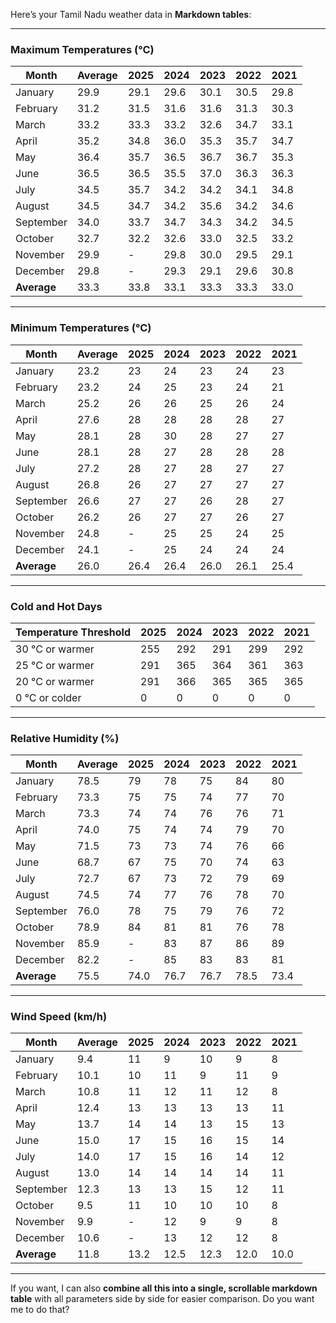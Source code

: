 Here’s your Tamil Nadu weather data in **Markdown tables**:

---

### Maximum Temperatures (°C)

| Month       | Average | 2025 | 2024 | 2023 | 2022 | 2021 |
| ----------- | ------- | ---- | ---- | ---- | ---- | ---- |
| January     | 29.9    | 29.1 | 29.6 | 30.1 | 30.5 | 29.8 |
| February    | 31.2    | 31.5 | 31.6 | 31.6 | 31.3 | 30.3 |
| March       | 33.2    | 33.3 | 33.2 | 32.6 | 34.7 | 33.1 |
| April       | 35.2    | 34.8 | 36.0 | 35.3 | 35.7 | 34.7 |
| May         | 36.4    | 35.7 | 36.5 | 36.7 | 36.7 | 35.3 |
| June        | 36.5    | 36.5 | 35.5 | 37.0 | 36.3 | 36.3 |
| July        | 34.5    | 35.7 | 34.2 | 34.2 | 34.1 | 34.8 |
| August      | 34.5    | 34.7 | 34.2 | 35.6 | 34.2 | 34.6 |
| September   | 34.0    | 33.7 | 34.7 | 34.3 | 34.2 | 34.5 |
| October     | 32.7    | 32.2 | 32.6 | 33.0 | 32.5 | 33.2 |
| November    | 29.9    | -    | 29.8 | 30.0 | 29.5 | 29.1 |
| December    | 29.8    | -    | 29.3 | 29.1 | 29.6 | 30.8 |
| **Average** | 33.3    | 33.8 | 33.1 | 33.3 | 33.3 | 33.0 |

---

### Minimum Temperatures (°C)

| Month       | Average | 2025 | 2024 | 2023 | 2022 | 2021 |
| ----------- | ------- | ---- | ---- | ---- | ---- | ---- |
| January     | 23.2    | 23   | 24   | 23   | 24   | 23   |
| February    | 23.2    | 24   | 25   | 23   | 24   | 21   |
| March       | 25.2    | 26   | 26   | 25   | 26   | 24   |
| April       | 27.6    | 28   | 28   | 28   | 28   | 27   |
| May         | 28.1    | 28   | 30   | 28   | 27   | 27   |
| June        | 28.1    | 28   | 27   | 28   | 28   | 28   |
| July        | 27.2    | 28   | 27   | 28   | 27   | 27   |
| August      | 26.8    | 26   | 27   | 27   | 27   | 27   |
| September   | 26.6    | 27   | 27   | 26   | 28   | 27   |
| October     | 26.2    | 26   | 27   | 27   | 26   | 27   |
| November    | 24.8    | -    | 25   | 25   | 24   | 25   |
| December    | 24.1    | -    | 25   | 24   | 24   | 24   |
| **Average** | 26.0    | 26.4 | 26.4 | 26.0 | 26.1 | 25.4 |

---

### Cold and Hot Days

| Temperature Threshold | 2025 | 2024 | 2023 | 2022 | 2021 |
| --------------------- | ---- | ---- | ---- | ---- | ---- |
| 30 °C or warmer       | 255  | 292  | 291  | 299  | 292  |
| 25 °C or warmer       | 291  | 365  | 364  | 361  | 363  |
| 20 °C or warmer       | 291  | 366  | 365  | 365  | 365  |
| 0 °C or colder        | 0    | 0    | 0    | 0    | 0    |

---

### Relative Humidity (%)

| Month       | Average | 2025 | 2024 | 2023 | 2022 | 2021 |
| ----------- | ------- | ---- | ---- | ---- | ---- | ---- |
| January     | 78.5    | 79   | 78   | 75   | 84   | 80   |
| February    | 73.3    | 75   | 75   | 74   | 77   | 70   |
| March       | 73.3    | 74   | 74   | 76   | 76   | 71   |
| April       | 74.0    | 75   | 74   | 74   | 79   | 70   |
| May         | 71.5    | 73   | 73   | 74   | 76   | 66   |
| June        | 68.7    | 67   | 75   | 70   | 74   | 63   |
| July        | 72.7    | 67   | 73   | 72   | 79   | 69   |
| August      | 74.5    | 74   | 77   | 76   | 78   | 70   |
| September   | 76.0    | 78   | 75   | 79   | 76   | 72   |
| October     | 78.9    | 84   | 81   | 81   | 76   | 78   |
| November    | 85.9    | -    | 83   | 87   | 86   | 89   |
| December    | 82.2    | -    | 85   | 83   | 83   | 81   |
| **Average** | 75.5    | 74.0 | 76.7 | 76.7 | 78.5 | 73.4 |

---

### Wind Speed (km/h)

| Month       | Average | 2025 | 2024 | 2023 | 2022 | 2021 |
| ----------- | ------- | ---- | ---- | ---- | ---- | ---- |
| January     | 9.4     | 11   | 9    | 10   | 9    | 8    |
| February    | 10.1    | 10   | 11   | 9    | 11   | 9    |
| March       | 10.8    | 11   | 12   | 11   | 12   | 8    |
| April       | 12.4    | 13   | 13   | 13   | 13   | 11   |
| May         | 13.7    | 14   | 14   | 13   | 15   | 13   |
| June        | 15.0    | 17   | 15   | 16   | 15   | 14   |
| July        | 14.0    | 17   | 15   | 16   | 14   | 12   |
| August      | 13.0    | 14   | 14   | 14   | 14   | 11   |
| September   | 12.3    | 13   | 13   | 15   | 12   | 11   |
| October     | 9.5     | 11   | 10   | 10   | 10   | 8    |
| November    | 9.9     | -    | 12   | 9    | 9    | 8    |
| December    | 10.6    | -    | 13   | 12   | 12   | 8    |
| **Average** | 11.8    | 13.2 | 12.5 | 12.3 | 12.0 | 10.0 |

---

If you want, I can also **combine all this into a single, scrollable markdown table** with all parameters side by side for easier comparison. Do you want me to do that?
